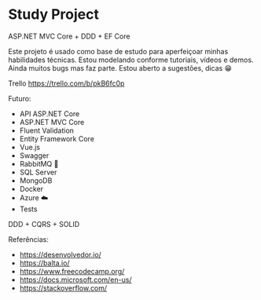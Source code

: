 # Study Project
ASP.NET MVC Core + DDD + EF Core

Este projeto é usado como base de estudo para aperfeiçoar minhas habilidades técnicas. Estou modelando conforme tutoriais, vídeos e demos.
Ainda muitos bugs mas faz parte. Estou aberto a sugestões, dicas 😁

Trello
https://trello.com/b/pkB6fc0p

Futuro:
 - API ASP.NET Core
 - ASP.NET MVC Core
 - Fluent Validation
 - Entity Framework Core
 - Vue.js
 - Swagger
 - RabbitMQ 📝
 - SQL Server 
 - MongoDB
 - Docker
 - Azure ☁️
 - Tests
 
 DDD + CQRS + SOLID
 
 Referências:
  - https://desenvolvedor.io/
  - https://balta.io/
  - https://www.freecodecamp.org/
  - https://docs.microsoft.com/en-us/
  - https://stackoverflow.com/
